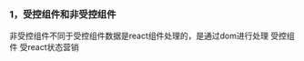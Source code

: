 <!--
 * @Description: 受控组件和非受控组件
 * @Author: xiao.zhang
 * @Date: 2020-09-07 15:49:36
 * @LastEditors: xiao.zhang
 * @LastEditTime: 2020-09-07 15:54:34
-->
### 1，受控组件和非受控组件
非受控组件不同于受控组件数据是react组件处理的，是通过dom进行处理
受控组件 受react状态营销